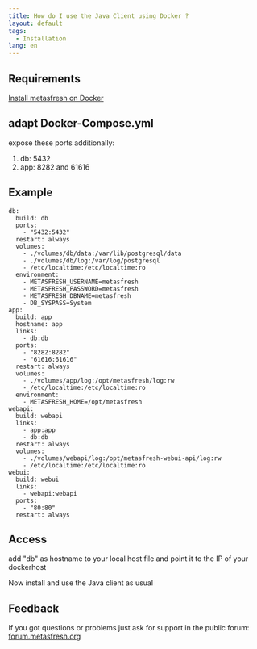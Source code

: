 ```yaml
---
title: How do I use the Java Client using Docker ?
layout: default
tags:
  - Installation
lang: en
---
```


## Requirements

[Install metasfresh on Docker](How_do_I_setup_the_metasfresh_stack_using_Docker)

## adapt Docker-Compose.yml

expose these ports additionally:

1. db: 5432
1. app: 8282 and 61616 

## Example

```
db:
  build: db
  ports:
    - "5432:5432"
  restart: always
  volumes:
    - ./volumes/db/data:/var/lib/postgresql/data
    - ./volumes/db/log:/var/log/postgresql
    - /etc/localtime:/etc/localtime:ro
  environment:
    - METASFRESH_USERNAME=metasfresh
    - METASFRESH_PASSWORD=metasfresh
    - METASFRESH_DBNAME=metasfresh
    - DB_SYSPASS=System
app:
  build: app
  hostname: app
  links:
    - db:db
  ports:
    - "8282:8282"
    - "61616:61616"
  restart: always
  volumes:
    - ./volumes/app/log:/opt/metasfresh/log:rw
    - /etc/localtime:/etc/localtime:ro
  environment:
    - METASFRESH_HOME=/opt/metasfresh
webapi:
  build: webapi
  links:
    - app:app
    - db:db
  restart: always
  volumes:
    - ./volumes/webapi/log:/opt/metasfresh-webui-api/log:rw
    - /etc/localtime:/etc/localtime:ro
webui:
  build: webui
  links:
    - webapi:webapi
  ports:
    - "80:80"
  restart: always

```

## Access

add "db" as hostname to your local host file and point it to the IP of your dockerhost

Now install and use the Java client as usual

## Feedback

If you got questions or problems just ask for support in the public forum: [forum.metasfresh.org](http://forum.metasfresh.org)
